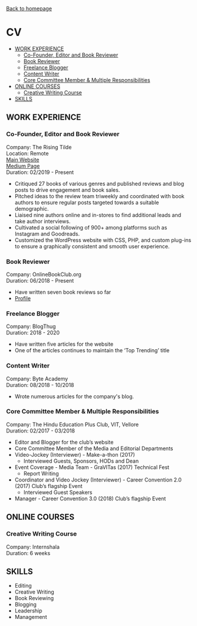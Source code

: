 [Back to homepage](https://fresherfries.github.io/)

<h1> CV </h1>

- [WORK EXPERIENCE](#work-experience)
  - [Co-Founder, Editor and Book Reviewer](#co-founder-editor-and-book-reviewer)
  - [Book Reviewer](#book-reviewer)
  - [Freelance Blogger](#freelance-blogger)
  - [Content Writer](#content-writer)
  - [Core Committee Member & Multiple Responsibilities](#core-committee-member--multiple-responsibilities)
- [ONLINE COURSES](#online-courses)
  - [Creative Writing Course](#creative-writing-course)
- [SKILLS](#skills)

## WORK EXPERIENCE

### Co-Founder, Editor and Book Reviewer
Company: The Rising Tilde <br>
Location: Remote <br>
[Main Website](https://therisingtilde.com/) <br>
[Medium Page](https://medium.com/the-rising-tilde) <br>
Duration: 02/2019 - Present
- Critiqued 27 books of various genres and published reviews and blog posts to drive engagement and book sales.
- Pitched ideas to the review team triweekly and coordinated with book authors to ensure regular posts targeted towards a
suitable demographic.
- Liaised nine authors online and in-stores to find additional leads and take author interviews.
- Cultivated a social following of 900+ among platforms such as Instagram and Goodreads.
- Customized the WordPress website with CSS, PHP, and custom plug-ins to ensure a graphically consistent and smooth user
  experience.

### Book Reviewer
Company: OnlineBookClub.org <br>
Duration: 06/2018 - Present
- Have written seven book reviews so far
- [Profile](https://onlinebookclub.org/reviews/by-alena-surya.html)

### Freelance Blogger
Company: BlogThug <br>
Duration: 2018 - 2020
- Have written five articles for the website
- One of the articles continues to maintain the ‘Top Trending’ title

### Content Writer
Company: Byte Academy  <br>
Duration: 08/2018 - 10/2018
- Wrote numerous articles for the company's blog.

### Core Committee Member & Multiple Responsibilities
Company: The Hindu Education Plus Club, VIT, Vellore <br>
Duration: 02/2017 - 03/2018

- Editor and Blogger for the club’s website
- Core Committee Member of the Media and Editorial Departments
- Video-Jockey (Interviewer) - Make-a-thon (2017)
  - Interviewed Guests, Sponsors, HODs and Dean
- Event Coverage - Media Team - GraVITas (2017) Technical Fest
  - Report Writing
- Coordinator and Video Jockey (Interviewer) - Career Convention 2.0 (2017) Club’s flagship Event
  - Interviewed Guest Speakers
- Manager - Career Convention 3.0 (2018) Club’s flagship Event


## ONLINE COURSES

### Creative Writing Course
Company: Internshala  <br>
Duration: 6 weeks

## SKILLS

- Editing
- Creative Writing
- Book Reviewing
- Blogging
- Leadership
- Management